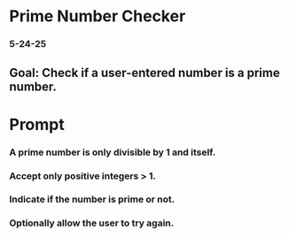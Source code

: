 # Prime Number Checker

### 5-24-25

## Goal: Check if a user-entered number is a prime number.

# Prompt

### A prime number is only divisible by 1 and itself.

### Accept only positive integers > 1.

### Indicate if the number is prime or not.

### Optionally allow the user to try again.